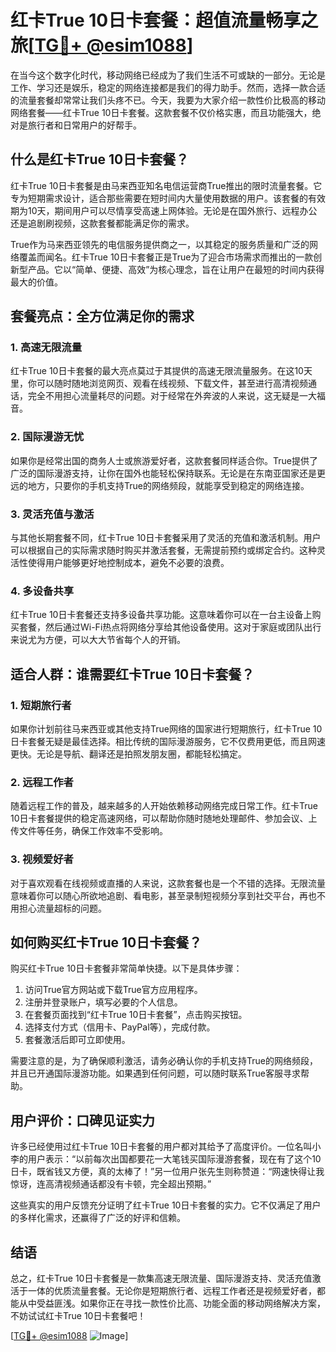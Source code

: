# 红卡True 10日卡套餐：超值流量畅享之旅[[TG💪+ @esim1088](https://t.me/s/esim1088)]

在当今这个数字化时代，移动网络已经成为了我们生活不可或缺的一部分。无论是工作、学习还是娱乐，稳定的网络连接都是我们的得力助手。然而，选择一款合适的流量套餐却常常让我们头疼不已。今天，我要为大家介绍一款性价比极高的移动网络套餐——红卡True 10日卡套餐。这款套餐不仅价格实惠，而且功能强大，绝对是旅行者和日常用户的好帮手。

## **什么是红卡True 10日卡套餐？**

红卡True 10日卡套餐是由马来西亚知名电信运营商True推出的限时流量套餐。它专为短期需求设计，适合那些需要在短时间内大量使用数据的用户。该套餐的有效期为10天，期间用户可以尽情享受高速上网体验。无论是在国外旅行、远程办公还是追剧刷视频，这款套餐都能满足你的需求。

True作为马来西亚领先的电信服务提供商之一，以其稳定的服务质量和广泛的网络覆盖而闻名。红卡True 10日卡套餐正是True为了迎合市场需求而推出的一款创新型产品。它以“简单、便捷、高效”为核心理念，旨在让用户在最短的时间内获得最大的价值。

## **套餐亮点：全方位满足你的需求**

### **1. 高速无限流量**

红卡True 10日卡套餐的最大亮点莫过于其提供的高速无限流量服务。在这10天里，你可以随时随地浏览网页、观看在线视频、下载文件，甚至进行高清视频通话，完全不用担心流量耗尽的问题。对于经常在外奔波的人来说，这无疑是一大福音。

### **2. 国际漫游无忧**

如果你是经常出国的商务人士或旅游爱好者，这款套餐同样适合你。True提供了广泛的国际漫游支持，让你在国外也能轻松保持联系。无论是在东南亚国家还是更远的地方，只要你的手机支持True的网络频段，就能享受到稳定的网络连接。

### **3. 灵活充值与激活**

与其他长期套餐不同，红卡True 10日卡套餐采用了灵活的充值和激活机制。用户可以根据自己的实际需求随时购买并激活套餐，无需提前预约或绑定合约。这种灵活性使得用户能够更好地控制成本，避免不必要的浪费。

### **4. 多设备共享**

红卡True 10日卡套餐还支持多设备共享功能。这意味着你可以在一台主设备上购买套餐，然后通过Wi-Fi热点将网络分享给其他设备使用。这对于家庭或团队出行来说尤为方便，可以大大节省每个人的开销。

## **适合人群：谁需要红卡True 10日卡套餐？**

### **1. 短期旅行者**

如果你计划前往马来西亚或其他支持True网络的国家进行短期旅行，红卡True 10日卡套餐无疑是最佳选择。相比传统的国际漫游服务，它不仅费用更低，而且网速更快。无论是导航、翻译还是拍照发朋友圈，都能轻松搞定。

### **2. 远程工作者**

随着远程工作的普及，越来越多的人开始依赖移动网络完成日常工作。红卡True 10日卡套餐提供的稳定高速网络，可以帮助你随时随地处理邮件、参加会议、上传文件等任务，确保工作效率不受影响。

### **3. 视频爱好者**

对于喜欢观看在线视频或直播的人来说，这款套餐也是一个不错的选择。无限流量意味着你可以随心所欲地追剧、看电影，甚至录制短视频分享到社交平台，再也不用担心流量超标的问题。

## **如何购买红卡True 10日卡套餐？**

购买红卡True 10日卡套餐非常简单快捷。以下是具体步骤：

1. 访问True官方网站或下载True官方应用程序。
2. 注册并登录账户，填写必要的个人信息。
3. 在套餐页面找到“红卡True 10日卡套餐”，点击购买按钮。
4. 选择支付方式（信用卡、PayPal等），完成付款。
5. 套餐激活后即可立即使用。

需要注意的是，为了确保顺利激活，请务必确认你的手机支持True的网络频段，并且已开通国际漫游功能。如果遇到任何问题，可以随时联系True客服寻求帮助。

## **用户评价：口碑见证实力**

许多已经使用过红卡True 10日卡套餐的用户都对其给予了高度评价。一位名叫小李的用户表示：“以前每次出国都要花一大笔钱买国际漫游套餐，现在有了这个10日卡，既省钱又方便，真的太棒了！”另一位用户张先生则称赞道：“网速快得让我惊讶，连高清视频通话都没有卡顿，完全超出预期。”

这些真实的用户反馈充分证明了红卡True 10日卡套餐的实力。它不仅满足了用户的多样化需求，还赢得了广泛的好评和信赖。

## **结语**

总之，红卡True 10日卡套餐是一款集高速无限流量、国际漫游支持、灵活充值激活于一体的优质流量套餐。无论你是短期旅行者、远程工作者还是视频爱好者，都能从中受益匪浅。如果你正在寻找一款性价比高、功能全面的移动网络解决方案，不妨试试红卡True 10日卡套餐吧！

[[TG💪+ @esim1088](https://t.me/s/esim1088) ![Image](https://i.postimg.cc/4NQfJmqS/Snipaste-2025-05-13-00-14-12.png)]